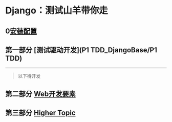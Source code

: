 # Django：测试山羊带你走

## 0[安装配置](setup.md)

## 第一部分 [测试驱动开发](P1 TDD_DjangoBase/P1 TDD)

---

> 以下待开发

## 第二部分 [Web开发要素]()

## 第三部分 [Higher Topic]()